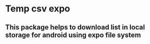 # Temp csv expo
## This package helps to download list in local storage for android using expo file system
